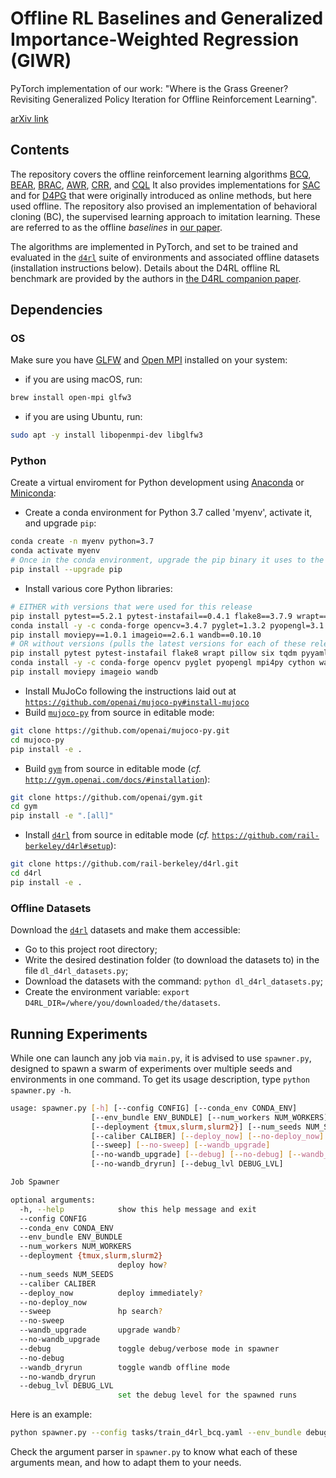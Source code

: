 # Offline RL Baselines and Generalized Importance-Weighted Regression (GIWR)

PyTorch implementation of our work:
"Where is the Grass Greener? Revisiting Generalized Policy Iteration for Offline Reinforcement Learning".

[arXiv link](https://arxiv.org/abs/2107.01407)

## Contents

The repository covers the offline reinforcement learning algorithms
[BCQ](http://arxiv.org/abs/1812.02900),
[BEAR](http://arxiv.org/abs/1906.00949),
[BRAC](http://arxiv.org/abs/1911.11361),
[AWR](https://arxiv.org/abs/1910.00177),
[CRR](http://arxiv.org/abs/2006.15134), and
[CQL](http://arxiv.org/abs/2006.04779)
It also provides implementations for [SAC](http://arxiv.org/abs/1801.01290) and
for [D4PG](https://openreview.net/pdf?id=SyZipzbCb)
that were originally introduced as online methods, but here used offline.
The repository also provised an implementation of behavioral cloning (BC), the supervised learning approach
to imitation learning.
These are referred to as the offline *baselines* in [our paper](https://arxiv.org/abs/2107.01407).

The algorithms are implemented in PyTorch, and set to be trained and evaluated in the
[`d4rl`](https://github.com/rail-berkeley/d4rl) suite of environments and associated offline datasets
(installation instructions below).
Details about the D4RL offline RL benchmark are provided by the authors in
[the D4RL companion paper](http://arxiv.org/abs/2004.07219).

## Dependencies

### OS

Make sure you have [GLFW](https://www.glfw.org) and [Open MPI](https://www.open-mpi.org) installed on your system:
- if you are using macOS, run:
```bash
brew install open-mpi glfw3
```
- if you are using Ubuntu, run:
```bash
sudo apt -y install libopenmpi-dev libglfw3
```

### Python

Create a virtual enviroment for Python development using
[Anaconda](https://docs.conda.io/projects/conda/en/latest/glossary.html#anaconda)
or [Miniconda](https://docs.conda.io/projects/conda/en/latest/glossary.html#miniconda):
- Create a conda environment for Python 3.7 called 'myenv', activate it, and upgrade `pip`:
```bash
conda create -n myenv python=3.7
conda activate myenv
# Once in the conda environment, upgrade the pip binary it uses to the latest
pip install --upgrade pip
```
- Install various core Python libraries:
```bash
# EITHER with versions that were used for this release
pip install pytest==5.2.1 pytest-instafail==0.4.1 flake8==3.7.9 wrapt==1.11.2 pillow==6.2.1 six==1.15.0 tqdm==4.36.1 pyyaml==5.1.2 psutil==5.6.3 cloudpickle==1.2.2 tmuxp==1.5.4 lockfile==0.12.2 numpy==1.17.4 pandas==0.25.2 scipy==1.3.1 scikit-learn==0.21.3 h5py==2.10.0 matplotlib==3.1.1 seaborn==0.9.0 pyvips==2.1.8 scikit-image==0.16.2 torch==1.6.0 torchvision==0.7.0
conda install -y -c conda-forge opencv=3.4.7 pyglet=1.3.2 pyopengl=3.1.5 mpi4py=3.0.2 cython=0.29.13 watchdog=0.9.0
pip install moviepy==1.0.1 imageio==2.6.1 wandb==0.10.10
# OR without versions (pulls the latest versions for each of these releases)
pip install pytest pytest-instafail flake8 wrapt pillow six tqdm pyyaml psutil cloudpickle tmuxp lockfile numpy pandas scipy scikit-learn h5py matplotlib seaborn pyvips scikit-image torch torchvision
conda install -y -c conda-forge opencv pyglet pyopengl mpi4py cython watchdog
pip install moviepy imageio wandb
```
- Install MuJoCo following the instructions laid out at
[`https://github.com/openai/mujoco-py#install-mujoco`](https://github.com/openai/mujoco-py#install-mujoco)
- Build [`mujoco-py`](https://github.com/openai/mujoco-py.git) from source in editable mode:
```bash
git clone https://github.com/openai/mujoco-py.git
cd mujoco-py
pip install -e .
```
- Build [`gym`](https://github.com/openai/gym.git) from source in editable mode
(*cf.* [`http://gym.openai.com/docs/#installation`](http://gym.openai.com/docs/#installation)):
```bash
git clone https://github.com/openai/gym.git
cd gym
pip install -e ".[all]"
```
- Install [`d4rl`](https://github.com/rail-berkeley/d4rl.git) from source in editable mode
(*cf.* [`https://github.com/rail-berkeley/d4rl#setup`](https://github.com/rail-berkeley/d4rl#setup)):
```bash
git clone https://github.com/rail-berkeley/d4rl.git
cd d4rl
pip install -e .
```

### Offline Datasets

Download the [`d4rl`](https://github.com/rail-berkeley/d4rl) datasets and make them accessible:
- Go to this project root directory;
- Write the desired destination folder (to download the datasets to) in the file `dl_d4rl_datasets.py`;
- Download the datasets with the command: `python dl_d4rl_datasets.py`;
- Create the environment variable: `export D4RL_DIR=/where/you/downloaded/the/datasets`.

## Running Experiments
While one can launch any job via `main.py`, it is advised to use `spawner.py`,
designed to spawn a swarm of experiments over multiple seeds and environments in one command.
To get its usage description, type `python spawner.py -h`.
```bash
usage: spawner.py [-h] [--config CONFIG] [--conda_env CONDA_ENV]
                  [--env_bundle ENV_BUNDLE] [--num_workers NUM_WORKERS]
                  [--deployment {tmux,slurm,slurm2}] [--num_seeds NUM_SEEDS]
                  [--caliber CALIBER] [--deploy_now] [--no-deploy_now]
                  [--sweep] [--no-sweep] [--wandb_upgrade]
                  [--no-wandb_upgrade] [--debug] [--no-debug] [--wandb_dryrun]
                  [--no-wandb_dryrun] [--debug_lvl DEBUG_LVL]

Job Spawner

optional arguments:
  -h, --help            show this help message and exit
  --config CONFIG
  --conda_env CONDA_ENV
  --env_bundle ENV_BUNDLE
  --num_workers NUM_WORKERS
  --deployment {tmux,slurm,slurm2}
                        deploy how?
  --num_seeds NUM_SEEDS
  --caliber CALIBER
  --deploy_now          deploy immediately?
  --no-deploy_now
  --sweep               hp search?
  --no-sweep
  --wandb_upgrade       upgrade wandb?
  --no-wandb_upgrade
  --debug               toggle debug/verbose mode in spawner
  --no-debug
  --wandb_dryrun        toggle wandb offline mode
  --no-wandb_dryrun
  --debug_lvl DEBUG_LVL
                        set the debug level for the spawned runs
```

Here is an example:
```bash
python spawner.py --config tasks/train_d4rl_bcq.yaml --env_bundle debug --wandb_upgrade --no-sweep --deploy_now --caliber short --num_workers 2 --num_seeds 3 --deployment tmux --conda_env myenv --wandb_dryrun --debug_lvl 2
```
Check the argument parser in `spawner.py` to know what each of these arguments mean,
and how to adapt them to your needs.
